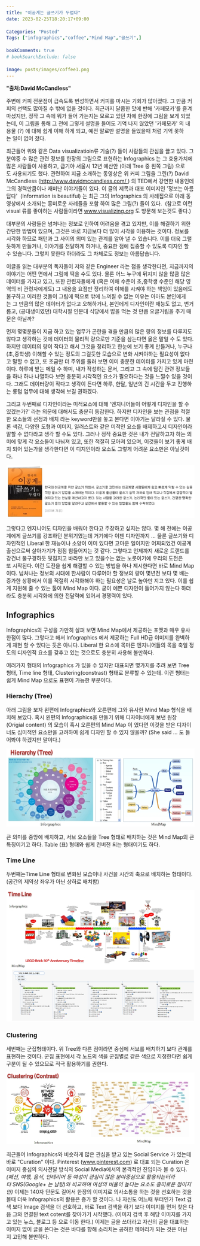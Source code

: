 ```yaml
---
title: "이공계는 글쓰기가 두렵다"
date: 2023-02-25T18:20:17+09:00

Categories: "Posted"
Tags: ["infographics","coffee","Mind Map","글쓰기",]

bookComments: true
# bookSearchExclude: false

image: posts/images/coffee1.png
---
```

**"출처:David McCandless"**

주변에 커피 전문점이 급속도록 번성하면서 커피를 마시는 기회가 많아졌다. 그 만큼 커피의 선택도 많아질 수 밖에 없을 것이다. 최근까지 달콤한 맛에 반해 '카페모카'를 즐겨 마셨지만, 정작 그 속에 뭐가 들어 가는지는 모르고 있던 차에 한장에 그림을 보게 되었는데, 이 그림을 통해 그 전에 그렇게 설명을 들어도 기억 나지 않았던 '카페모카' 의 내용물 (?) 에 대해 쉽게 이해 하게 되고, 예전 말로만 설명을 들었을때 처럼 기억 못하는 일이 없어 졌다.

최근들어 위와 같은 Data visualizatioin류 기술(?) 들이 사람들의 관심을 끌고 있다. 그 분야중 수 많은 관련 정보를 한장의 그림으로 표현하는 Infographics 는 그 효용가치에 많은 사람들이 사용하고, 급기야 서울시 12년 예산안 (아래 Tree 중 왼쪽 그림) 으로도 사용되기도 했다. 관련하여 지금 소개하는 동영상은 위 커피 그림을 그린(?) David McCandless (http://www.davidmccandless.com/ ) 의 TED에서 강연한 내용인데 그의 경력만큼이나 재미난 이야기들이 있다. 이 글의 제목과 대표 이미지인 '정보는 아름답다'  (Information is beautiful) 는 최근 그의 Infographics 의 사례집으로 아래 동영상에서 소개되는 흥미로운 사례들을 포함 하여 많은 그림(?) 들이 있다.  (참고로 이런 visual 류를 좋아하는 사람들이라면 www.visualizing.org 도 방문해 보는것도 좋다.)  

대부분의 사람들은 넘처나는 정보로 인하여 어려움을 겪고 있지만, 이를 해결하기 위한 간단한 방법이 있으며, 그것은 바로 지금보다 더 많이 시각을 이용하는 것이다. 정보를 시각화 하므로 패턴과 그 사이의 의미 있는 관계를 알아 낼 수 있습니다. 이를 더욱 그럴듯하게 만들거나, 이야기를 전달하게 하거나, 중요한 점에 집중할 수 있도록 디자인 할 수 있습니다. 그렇지 못한다 하더라도 그 차체로도 정보는 아름답습니다.  

이글을 읽는 대부분의 독자들이 저와 같은 Engineer 라는 점을 생각한다면, 지금까지의 이야기는 어떤 면에서 그림에 떡을 수도 있다. 물론 어느 누구에 뒤지지 않을 많큼 많은 데이터를 가지고 있고, 또한 관련자들에게 (혹은 이해 수준이 초,중학생 수준인 해당 영역의 비 관련자에게도) 그 내용을 요점만 정리하여 이해를 시켜야 하는 책임이 있음에도 불구하고 이러한 것들이 그림에 떡으로 밖에 느껴질 수 없는 이유는 아마도 본인에게는 그 만큼의 많은 데이터가 없다고 오해하거나, 본인에게 디자인이란 재능도 없고, 번거롭고, (공대생이였던) 대학시절 인문대 식당에서 밥을 먹는 것 만큼 오글거림을 주기 때문은 아닐까?  

먼저 몇몇분들이 지금 하고 있는 업무가 곤란을 겪을 만큼의 많은 량의 정보를 다루지도 않다고 생각하는 것에 데이터의 물리적 량으로만 기준을 삼는다면 옳은 말일 수 도 있다. 하지만 데이터의 량이 작다고 해서 그것을 정리하고 한눈에 보기 좋게 만들거나, 누구나 (초,중학생) 이해할 수 있는 정도의 그걸듯한 모습으로 변화 시켜야하는 필요성이 없다고 말할 수 없고, 또 조금만 더 주위를 둘러 보면 이미 충분한 데이터를 가지고 있게 마련이다. 하루에 받는 메일 수 하며, 내가 작성하는 문서, 그리고 그 속에 담긴 관련 정보들을 하나 하나 나열하다 보면 충분히 시각적인 요소가 필요하다는 것을 느낄수 있을 것이다. 그래도 데이터량이 작다고 생각이 든다면 하루, 한달, 일년의 긴 시간을 두고 진행하는 롱텀 업무에 대해 생각해 보길 권하겠다.  

그리고 두번째로 디자인이라는 미적요소에 대해 '엔지니어들이 어떻게 디자인을 할 수 있겠는가?' 라는 의문에 대해서도 충분히 동감한다. 하지만 디자인을 보는 관점을 적절한 요소들의 선정과 배치 라는 keyword만을 놓고 본다면 이야기는 달라질 수 있다. 물론 색감, 다양한 도형과 이미지, 일러스트와 같은 미적인 요소를 배제하고서 디자인이라 말할 수 없다라고 생각 할 수도 있다. 그러나 정작 중요한 것은 내가 전달하고자 하는 의미에 맞게 각 요소들이 나눠져 있고, 또한 적절히 모아져 있으며, 이것들이 보기 좋게 배치 되어 있는가을 생각한다면 이 디지인이라 요소도 그렇게 어려운 요소만은 아닐것이다.  

![책이미지](coffee2.png "책, 한국의 이공계는 글쓰기가 두렵다")

그렇다고 엔지니어도 디자인을 배워야 한다고 주장하고 싶지는 않다. 몇 해 전에는 이공계에게 글쓰기를 강조하던 분위기였는데 거기에다 이젠 디자인까지 ... 물론 글쓰기와 디자인적인 Liberal 한 재능이나 소양이 이미 있다면 고마운 일이지만 어찌되었건 이공계 출신으로써 살아가기가 점점 힘들어지는 것 같다. 그렇다고 언제까지 새로운 트랜드를 강건너 불구경하듯 뒷짐지고 바라만 보고 있을수는 없는 노릇이기에 우리의 도전은 또 시작된다. 이런 도전을 쉽게 해결할 수 있는 방법을 하나 제시한다면 바로 Mind Map 이다. 넘처나는 정보의 시대에 한사람이 다루어야 할 정보의 량이 몇년전 보다 몇 배는 증가한 상황에서 이를 적절히 시각화해야 하는 필요성은 날로 높아만 지고 있다. 이를 쉽게 지원해 줄 수 있는 툴이 Mind Map 이다. 굳이 예쁜 디자인이 들어가지 않는다 하더라도 충분히 시각화에 의한 전달력에 있어서 경쟁력이 있다.  

## Infographics
Infographics의 구성을 가만히 살펴 보면 Mind Map에서 제공하는 포맷과 매우 유사한점이 많다. 그렇다고 해서 Infographics 에서 제공하는 Full HD급 이미지를 완벽하게 재현 할 수 있다는 듯은 아니다. Liberal 한 요소에 목마른 엔지니어들의 목을 축일 정도의 디자인적 요소를 갖추고 있는 것으로도 충분히 사용해 볼만하다.  

여러가지 형태의 Infographics 가 있을 수 있지만 대표되면 몇가지를 추려 보면 Tree 형태, Time line 형태, Clustering(constrast) 형태로 분류할 수 있는데. 이런 형태는 쉽게 Mind Map 으로도 표현이 가능한 부분이다. 

### Hierachy (Tree)
아래 그림을 보자 왼편에 Infographics와 오른편에 그와 유사한 Mind Map 형식을 배치해 보았다. 혹시 왼편의 Infographics을 만들기 위해 디자이너에게 보낸 원장(Origial content) 의 모습이 혹시 오른편의 Mind Map 이 였다면 이것을 받은 디자이너도 심미적인 요소만을 고려하여 쉽게 디자인 할 수 있지 않을까? (She said ... 도 들어봐야 하겠지만 말이다.)  

![마인드맵 이미지](coffee3.png "트리 마인드 맵")

큰 의미를 중앙에 배치하고, 서브 요소들을 Tree 형태로 배치하는 것은 Mind Map의 큰 특징이기고 하다. Table (표) 형태와 쉽게 컨버전 되는 형태이기도 하다. 

### Time Line
두번째는Time Line 형태로 변화된 모습이나 사건을 시간의 축으로 배치하는 형태이다. (공간의 제약상 좌우가 아닌 상하로 배치함)

![마이드맵 이미지](coffee4.png "타임라인 마인드 맵")

### Clustering
세번째는 군집형태이다. 위 Tree와 다른 점이라면 중심에 서브를 배치하기 보다 관계를 표현하는 것이다. 군집 표현에서 각 노드의 색을 군집별로 같은 색으로 지정한다면 쉽게 구분이 될 수 있으므로 적극 활용하기를 권한다.  

![마인드맵 이미지](coffee5.png "군집 마인드 맵")

최근들어 Infographics와 비슷하게 많은 관심을 받고 있는 Social Service 가 있는데 바로 "Curation" 이다. Pinterest (www.pinterest.com) 로 대표 되는 Curation 은 이미지 중심의 의사전달 방식의 Social Media에서의 본격적인 진입이라 볼 수 있다. *(패션, 여행, 음식, 인테리어 등 여성이 관심이 많은 분야중심으로 활용되는터라 타 SNS(Google+ 는 남탕)와 비교하여 여성의 비율이 높다는 요소도 흥미로운 점이지만)* 이제는 140자 단문도 길어서 한장의 이미지로 의사소통을 하는 것을 선호하는 것을 볼때 더욱 Infographics의 활용은 증가 할 것이다. 나 자신도 어느때 부터인가 Text 검색 보다 Image 검색을 더 선호하고, 바로 Text 검색을 하기 보다 이미지를 먼저 찾은 다음 그와 연결된 text cotent를 찾아가기 시작했다. (이미지 검색 후 해당 이미지를 가지고 있는 뉴스, 블로그 등 으로 이동 한다.) 이제는 글을 쓰더라고 자신의 글을 대표하는 이미지 없이 글을 쓴다는 것은 바다를 향해 소리치는 공허한 메아리가 되는 것은 아닌지 고민해 볼만하다. 